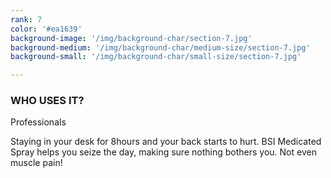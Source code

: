 ```yaml
---
rank: 7
color: '#ea1639'
background-image: '/img/background-char/section-7.jpg'
background-medium: '/img/background-char/medium-size/section-7.jpg'
background-small: '/img/background-char/small-size/section-7.jpg'

---
```


<h3>WHO USES IT?</h3>
<span>Professionals</span>
<p> Staying in your desk for 8hours and your back starts to hurt. BSI Medicated Spray helps you seize the day, making sure nothing bothers you. Not even muscle pain!</p>
